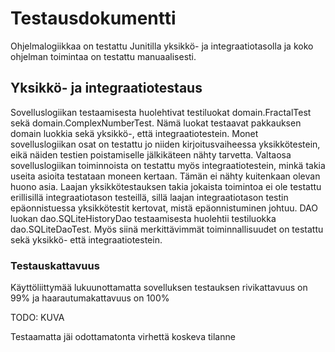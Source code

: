 # Testausdokumentti

Ohjelmalogiikkaa on testattu Junitilla yksikkö- ja integraatiotasolla ja koko ohjelman toimintaa on testattu manuaalisesti.


## Yksikkö- ja integraatiotestaus

Sovelluslogiikan testaamisesta huolehtivat testiluokat domain.FractalTest sekä domain.ComplexNumberTest. Nämä luokat testaavat pakkauksen domain luokkia sekä yksikkö-, että integraatiotestein. Monet sovelluslogiikan osat on testattu jo niiden kirjoitusvaiheessa yksikkötestein, eikä näiden testien poistamiselle jälkikäteen nähty tarvetta. Valtaosa sovelluslogiikan toiminnoista on testattu myös integraatiotestein, minkä takia useita asioita testataan moneen kertaan. Tämän ei nähty kuitenkaan olevan huono asia. Laajan yksikkötestauksen takia jokaista toimintoa ei ole testattu erillisillä integraatiotason testeillä, sillä laajan integraatiotason testin epäonnistuessa yksikkötestit kertovat, mistä epäonnistuminen johtuu. DAO luokan dao.SQLiteHistoryDao testaamisesta huolehtii testiluokka dao.SQLiteDaoTest. Myös siinä merkittävimmät toiminnallisuudet on testattu sekä yksikkö- että integraatiotestein.

### Testauskattavuus

Käyttöliittymää lukuunottamatta sovelluksen testauksen rivikattavuus on 99% ja haarautumakattavuus on 100%

TODO: KUVA

Testaamatta jäi odottamatonta virhettä koskeva tilanne
